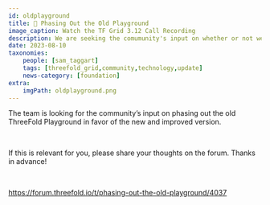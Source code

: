 ```yaml
---
id: oldplayground
title: 🛝 Phasing Out the Old Playground
image_caption: Watch the TF Grid 3.12 Call Recording
description: We are seeking the comumunity's input on whether or not we are ready to phase out the old playground.
date: 2023-08-10
taxonomies:
    people: [sam_taggart]
    tags: [threefold_grid,community,technology,update]
    news-category: [foundation]
extra:
    imgPath: oldplayground.png
---
```


The team is looking for the community’s input on phasing out the old ThreeFold Playground in favor of the new and improved version.

<br/>

If this is relevant for you, please share your thoughts on the forum. Thanks in advance!

<br/>

https://forum.threefold.io/t/phasing-out-the-old-playground/4037